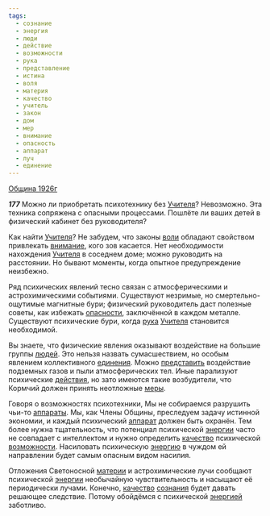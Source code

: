 ```yaml
---
tags:
  - сознание
  - энергия
  - люди
  - действие
  - возможности
  - рука
  - представление
  - истина
  - воля
  - материя
  - качество
  - учитель
  - закон
  - дом
  - мер
  - внимание
  - опасность
  - аппарат
  - луч
  - единение
---
```


[Община 1926г](/agni/1926)

___177___
Можно ли приобретать психотехнику без [Учителя](/tag/#учитель)? Невозможно. Эта техника сопряжена с опасными процессами. Пошлёте ли ваших детей в физический кабинет без руководителя?   

Как найти [Учителя](/tag/#учитель)? Не забудем, что законы [воли](/tag/#воля) обладают свойством привлекать [внимание](/tag/#внимание), кого зов касается. Нет необходимости нахождения [Учителя](/tag/#учитель) в соседнем доме; можно руководить на расстоянии. Но бывают моменты, когда опытное предупреждение неизбежно.   

Ряд психических явлений тесно связан с атмосферическими и астрохимическими событиями. Существуют незримые, но смертельно-ощутимые магнитные бури; физический руководитель даст полезные советы, как избежать [опасности](/tag/#опасность), заключённой в каждом металле. Существуют психические бури, когда [рука](/tag/#рука) [Учителя](/tag/#учитель) становится необходимой.   

Вы знаете, что физические явления оказывают воздействие на большие группы [людей](/tag/#люди). Это нельзя назвать сумасшествием, но особым явлением коллективного [единения](/tag/#единение). Можно [представить](/tag/#представление) воздействие подземных газов и пыли атмосферических тел. Иные парализуют психические [действия](/tag/#действие), но зато имеются такие возбудители, что Кормчий должен принять неотложные [меры](/tag/#мер).   

Говоря о возможностях психотехники, Мы не собираемся разрушить чьи-то [аппараты](/tag/#[аппарат](/tag/#аппарат)). Мы, как Члены Общины, преследуем задачу истинной экономии, и каждый психический [аппарат](/tag/#аппарат) должен быть охранён. Тем более нужна тщательность, что потенциал психической [энергии](/tag/#энергия) часто не совпадает с интеллектом и нужно определить [качество](/tag/#качество) психической [возможности](/tag/#возможности). Насиловать психическую [энергию](/tag/#энергия) в чуждом ей направлении будет самым опасным видом насилия.   

Отложения Светоносной [материи](/tag/#материя) и астрохимические лучи сообщают психической [энергии](/tag/#энергия) необычайную чувствительность и насыщают её периодически лучами. Конечно, [качество](/tag/#качество) [сознания](/tag/#сознание) будет давать решающее следствие. Потому обойдёмся с психической [энергией](/tag/#энергия) заботливо.   

